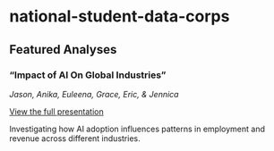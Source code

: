# national-student-data-corps

## Featured Analyses

### “Impact of AI On Global Industries”  
*Jason, Anika, Euleena, Grace, Eric, & Jennica*

[View the full presentation](https://drive.google.com/file/d/1mP368jTiy8N-yJxlX5z_OpQoEAfEh-65/view)  

Investigating how AI adoption influences patterns in employment and revenue across different industries.
